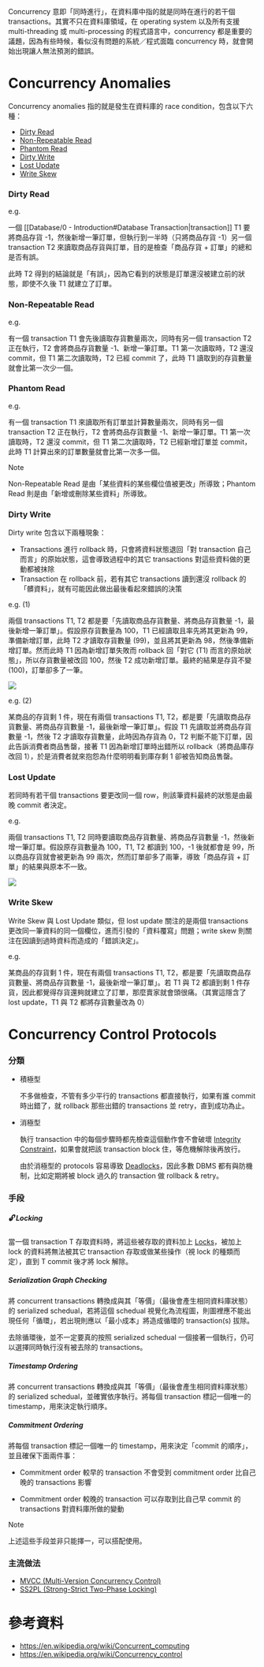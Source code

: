 Concurrency 意即「同時進行」，在資料庫中指的就是同時在進行的若干個 transactions。其實不只在資料庫領域，在 operating system 以及所有支援 multi-threading 或 multi-processing 的程式語言中，concurrency 都是重要的議題，因為有些時候，看似沒有問題的系統／程式面臨 concurrency 時，就會開始出現讓人無法預測的錯誤。

# Concurrency Anomalies

Concurrency anomalies 指的就是發生在資料庫的 race condition，包含以下六種：

- [Dirty Read](<#Dirty Read>)
- [Non-Repeatable Read](<#Non-Repeatable Read>)
- [Phantom Read](<#Phantom Read>)
- [Dirty Write](<#Dirty Write>)
- [Lost Update](<#Lost Update>)
- [Write Skew](<#Write Skew>)

### Dirty Read

e.g.

一個 [[Database/0 - Introduction#Database Transaction|transaction]] T1 要將商品存貨 -1，然後新增一筆訂單，但執行到一半時（只將商品存貨 -1）另一個 transaction T2 來讀取商品存貨與訂單，目的是檢查「商品存貨 + 訂單」的總和是否有誤。

此時 T2 得到的結論就是「有誤」，因為它看到的狀態是訂單還沒被建立前的狀態，即使不久後 T1 就建立了訂單。

### Non-Repeatable Read

e.g.

有一個 transaction T1 會先後讀取存貨數量兩次，同時有另一個 transaction T2 正在執行，T2 會將商品存貨數量 -1、新增一筆訂單。T1 第一次讀取時，T2 還沒 commit，但 T1 第二次讀取時，T2 已經 commit 了，此時 T1 讀取到的存貨數量就會比第一次少一個。

### Phantom Read

e.g.

有一個 transaction T1 來讀取所有訂單並計算數量兩次，同時有另一個 transaction T2 正在執行，T2 會將商品存貨數量 -1、新增一筆訂單。T1 第一次讀取時，T2 還沒 commit，但 T1 第二次讀取時，T2 已經新增訂單並 commit，此時 T1 計算出來的訂單數量就會比第一次多一個。

>[!Note]
>Non-Repeatable Read 是由「某些資料的某些欄位值被更改」所導致；Phantom Read 則是由「新增或刪除某些資料」所導致。

### Dirty Write

Dirty write 包含以下兩種現象：

- Transactions 進行 rollback 時，只會將資料狀態退回「對 transaction 自己而言」的原始狀態，這會導致過程中的其它 transactions 對這些資料做的更動都被抹除
- Transaction 在 rollback 前，若有其它 transactions 讀到還沒 rollback 的「髒資料」，就有可能因此做出最後看起來錯誤的決策

e.g. (1)

兩個 transactions T1, T2 都是要「先讀取商品存貨數量、將商品存貨數量 -1，最後新增一筆訂單」。假設原存貨數量為 100，T1 已經讀取且率先將其更新為 99，準備新增訂單，此時 T2 才讀取存貨數量 (99)，並且將其更新為 98，然後準備新增訂單。然而此時 T1 因為新增訂單失敗而 rollback 回「對它 (T1) 而言的原始狀態」，所以存貨數量被改回 100，然後 T2 成功新增訂單。最終的結果是存貨不變 (100)，訂單卻多了一筆。

![](<https://raw.githubusercontent.com/Jamison-Chen/KM-software/master/img/dirty_write.png>)

e.g. (2)

某商品的存貨剩 1 件，現在有兩個 transactions T1, T2，都是要「先讀取商品存貨數量、將商品存貨數量 -1，最後新增一筆訂單」。假設 T1 先讀取並將商品存貨數量 -1，然後 T2 才讀取存貨數量，此時因為存貨為 0，T2 判斷不能下訂單，因此告訴消費者商品售罄，接著 T1 因為新增訂單時出錯所以 rollback（將商品庫存改回 1），於是消費者就來抱怨為什麼明明看到庫存剩 1 卻被告知商品售罄。

### Lost Update

若同時有若干個 transactions 要更改同一個 row，則該筆資料最終的狀態是由最晚 commit 者決定。

e.g.

兩個 transactions T1, T2 同時要讀取商品存貨數量、將商品存貨數量 -1，然後新增一筆訂單。假設原存貨數量為 100，T1, T2 都讀到 100，-1 後就都會是 99，所以商品存貨就會被更新為 99 兩次，然而訂單卻多了兩筆，導致「商品存貨 + 訂單」的結果與原本不一致。

![](<https://raw.githubusercontent.com/Jamison-Chen/KM-software/master/img/lost_update.png>)

### Write Skew

Write Skew 與 Lost Update 類似，但 lost update 關注的是兩個 transactions 更改同一筆資料的同一個欄位，進而引發的「資料覆寫」問題；write skew 則關注在因讀到過時資料而造成的「錯誤決定」。

e.g.

某商品的存貨剩 1 件，現在有兩個 transactions T1, T2，都是要「先讀取商品存貨數量、將商品存貨數量 -1，最後新增一筆訂單」。若 T1 與 T2 都讀到剩 1 件存貨，因此都覺得存貨還夠就建立了訂單，那麼賣家就會頭很痛。（其實這隱含了 lost update，T1 與 T2 都將存貨數量改為 0）

# Concurrency Control Protocols

### 分類

- 積極型

    不多做檢查，不管有多少平行的 transactions 都直接執行，如果有誰 commit 時出錯了，就 rollback 那些出錯的 transactions 並 retry，直到成功為止。

- 消極型

    執行 transaction 中的每個步驟時都先檢查這個動作會不會破壞 [Integrity Constraint](</Database/Integrity Constraint.md>)，如果會就把該 transaction block 住，等危機解除後再放行。

    由於消極型的 protocols 容易導致 [Deadlocks](</Operating System/Deadlocks.md>)，因此多數 DBMS 都有與防機制，比如定期將被 block 過久的 transaction 做 rollback & retry。

### 手段

##### 🔓 Locking

當一個 transaction T 存取資料時，將這些被存取的資料加上 [Locks](</Database/Locks.md>)，被加上 lock 的資料將無法被其它 transaction 存取或做某些操作（視 lock 的種類而定），直到 T commit 後才將 lock 解除。

##### Serialization Graph Checking

將 concurrent transactions 轉換成與其「等價」（最後會產生相同資料庫狀態）的 serialized schedual，若將這個 schedual 視覺化為流程圖，則圖裡應不能出現任何「循環」，若出現則應以「最小成本」將造成循環的 transaction(s) 拔除。

去除循環後，並不一定要真的按照 serialized schedual 一個接著一個執行，仍可以選擇同時執行沒有被去除的 transactions。

##### Timestamp Ordering

將 concurrent transactions 轉換成與其「等價」（最後會產生相同資料庫狀態）的 serialized schedual，並確實依序執行。將每個 transaction 標記一個唯一的 timestamp，用來決定執行順序。

##### Commitment Ordering

將每個 transaction 標記一個唯一的 timestamp，用來決定「commit 的順序」，並且確保下面兩件事：

- Commitment order 較早的 transaction 不會受到 commitment order 比自己晚的 transactions 影響

- Commitment order 較晚的 transaction 可以存取到比自己早 commit 的 transactions 對資料庫所做的變動

>[!Note]
>上述這些手段並非只能擇一，可以搭配使用。

### 主流做法

- [MVCC (Multi-Version Concurrency Control)](</Database/MVCC vs. SS2PL.md#MVCC>)
- [SS2PL (Strong-Strict Two-Phase Locking)](</Database/MVCC vs. SS2PL.md#SS2PL>)

# 參考資料

- <https://en.wikipedia.org/wiki/Concurrent_computing>
- <https://en.wikipedia.org/wiki/Concurrency_control>
